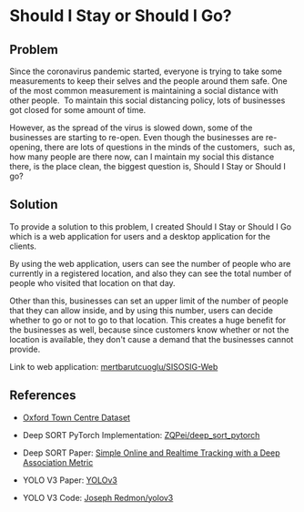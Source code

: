 # Should I Stay or Should I Go?

## Problem
Since the coronavirus pandemic started, everyone is trying to take some measurements to keep their selves and the people around them safe. One of the most common measurement is maintaining a social distance with other people. 
To maintain this social distancing policy, lots of businesses got closed for some amount of time. 

However, as the spread of the virus is slowed down, some of the businesses are starting to re-open.
Even though the businesses are re-opening, there are lots of questions in the minds of the customers, 
such as, how many people are there now, can I maintain my social this distance there, is the place clean,
the biggest question is, Should I Stay or Should I go?

## Solution
To provide a solution to this problem, I created Should I Stay or Should I Go which is a web application for users and a desktop application for the clients.

By using the web application, users can see the number of people who are currently in a registered location, and also they can see the total number of people who visited that location on that day. 

Other than this, businesses can set an upper limit of the number of people that they can allow inside, and by using this number, 
users can decide whether to go or not to go to that location. This creates a huge benefit for the businesses as well, because since customers know whether or not the location is available, they don't cause a demand that the businesses cannot provide.

Link to web application: [mertbarutcuoglu/SISOSIG-Web](https://github.com/mertbarutcuoglu/SISOSIG-Web)

## References
- [Oxford Town Centre Dataset](https://megapixels.cc/oxford_town_centre/)
- Deep SORT PyTorch Implementation: [ZQPei/deep_sort_pytorch](https://github.com/ZQPei/deep_sort_pytorch)

- Deep SORT Paper: [Simple Online and Realtime Tracking with a Deep Association Metric](https://arxiv.org/abs/1703.07402)

- YOLO V3 Paper: [YOLOv3](https://pjreddie.com/media/files/papers/YOLOv3.pdf)

- YOLO V3 Code: [Joseph Redmon/yolov3](https://pjreddie.com/darknet/yolo/)
